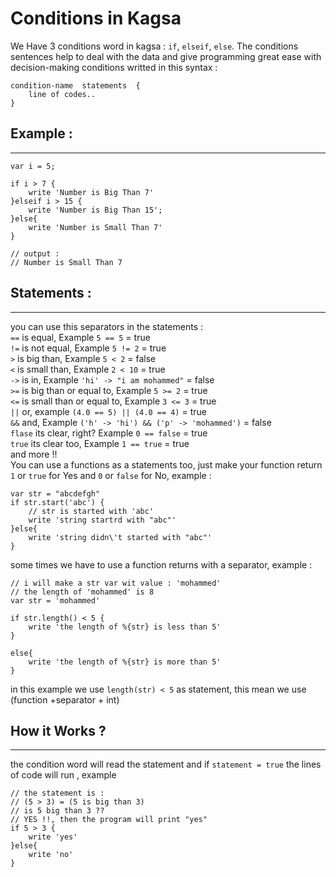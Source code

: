 # Conditions in Kagsa

We Have 3 conditions word in kagsa : `if`, `elseif`, `else`.
The conditions sentences help to deal with the data and give programming great ease with decision-making
conditions writted in this syntax :
```
condition-name  statements  {
    line of codes..
}
```
## Example :
***
```
var i = 5;

if i > 7 {
    write 'Number is Big Than 7'
}elseif i > 15 {
    write 'Number is Big Than 15';
}else{
    write 'Number is Small Than 7'
}

// output :
// Number is Small Than 7
```

## Statements :
***
you can use this separators in the statements :<br>
`==` is equal, Example `5 == 5` = true<br>
`!=` is not equal, Example `5 != 2` = true<br>
`>` is big than, Example `5 < 2` = false<br>
`<` is small than, Example `2 < 10` = true<br>
`->` is in, Example `'hi' -> "i am mohammed"` =  false<br>
`>=` is big than or equal to, Example `5 >= 2` = true<br>
`<=` is small than or equal to, Example `3 <= 3` = true<br>
`||` or, example `(4.0 == 5) || (4.0 == 4)` = true<br>
`&&` and, Example `('h' -> 'hi') && ('p' -> 'mohammed')` = false<br>
`flase` its clear, right? Example `0 == false` = true<br>
`true` its clear too, Example `1 == true` = true<br>
and more !!<br>
You can use a functions as a statements too, just make your function return `1` or `true` for Yes and `0` or `false` for No, example :
```
var str = "abcdefgh"
if str.start('abc') {
    // str is started with 'abc'
    write 'string startrd with "abc"'
}else{
    write 'string didn\'t started with "abc"'
}
```
some times we have to use a function returns with a separator, example :
```
// i will make a str var wit value : 'mohammed'
// the length of 'mohammed' is 8
var str = 'mohammed'

if str.length() < 5 {
    write 'the length of %{str} is less than 5'
}

else{
    write 'the length of %{str} is more than 5'
}
```
in this example we use `length(str) < 5` as statement, this mean we use (function +separator + int)

## How it Works ?
***
the condition word will read the statement and if `statement = true` the lines of code will run , example
```
// the statement is :
// (5 > 3) = (5 is big than 3)
// is 5 big than 3 ??
// YES !!, then the program will print "yes"
if 5 > 3 {
    write 'yes'
}else{
    write 'no'
}
```